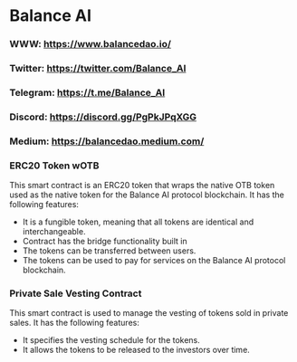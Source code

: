 # Balance AI
### WWW: https://www.balancedao.io/ 
### Twitter: https://twitter.com/Balance_AI
### Telegram: https://t.me/Balance_AI
### Discord: https://discord.gg/PgPkJPqXGG
### Medium: https://balancedao.medium.com/

### ERC20 Token wOTB
This smart contract is an ERC20 token that wraps the native OTB token used as the native token for the Balance AI protocol blockchain. It has the following features:

* It is a fungible token, meaning that all tokens are identical and interchangeable.
* Contract has the bridge functionality built in
* The tokens can be transferred between users.
* The tokens can be used to pay for services on the Balance AI protocol blockchain.

### Private Sale Vesting Contract
This smart contract is used to manage the vesting of tokens sold in private sales. It has the following features:

* It specifies the vesting schedule for the tokens.
* It allows the tokens to be released to the investors over time.

